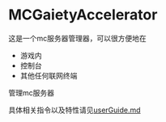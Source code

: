 # MCGaietyAccelerator
这是一个mc服务器管理器，可以很方便地在

- 游戏内
- 控制台
- 其他任何联网终端

管理mc服务器

具体相关指令以及特性请见[userGuide.md](userGuide.md)


